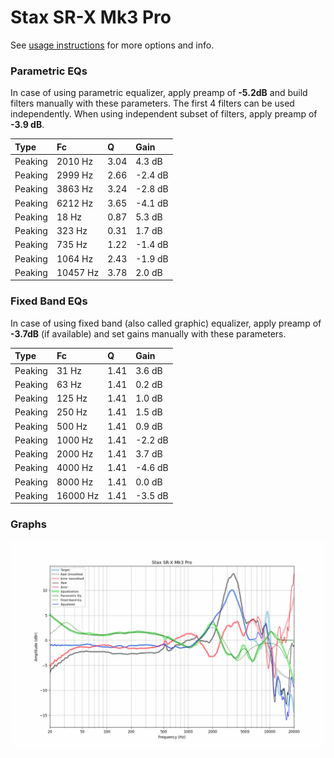 # Stax SR-X Mk3 Pro
See [usage instructions](https://github.com/jaakkopasanen/AutoEq#usage) for more options and info.

### Parametric EQs
In case of using parametric equalizer, apply preamp of **-5.2dB** and build filters manually
with these parameters. The first 4 filters can be used independently.
When using independent subset of filters, apply preamp of **-3.9 dB**.

| Type    | Fc       |    Q | Gain    |
|:--------|:---------|:-----|:--------|
| Peaking | 2010 Hz  | 3.04 | 4.3 dB  |
| Peaking | 2999 Hz  | 2.66 | -2.4 dB |
| Peaking | 3863 Hz  | 3.24 | -2.8 dB |
| Peaking | 6212 Hz  | 3.65 | -4.1 dB |
| Peaking | 18 Hz    | 0.87 | 5.3 dB  |
| Peaking | 323 Hz   | 0.31 | 1.7 dB  |
| Peaking | 735 Hz   | 1.22 | -1.4 dB |
| Peaking | 1064 Hz  | 2.43 | -1.9 dB |
| Peaking | 10457 Hz | 3.78 | 2.0 dB  |

### Fixed Band EQs
In case of using fixed band (also called graphic) equalizer, apply preamp of **-3.7dB**
(if available) and set gains manually with these parameters.

| Type    | Fc       |    Q | Gain    |
|:--------|:---------|:-----|:--------|
| Peaking | 31 Hz    | 1.41 | 3.6 dB  |
| Peaking | 63 Hz    | 1.41 | 0.2 dB  |
| Peaking | 125 Hz   | 1.41 | 1.0 dB  |
| Peaking | 250 Hz   | 1.41 | 1.5 dB  |
| Peaking | 500 Hz   | 1.41 | 0.9 dB  |
| Peaking | 1000 Hz  | 1.41 | -2.2 dB |
| Peaking | 2000 Hz  | 1.41 | 3.7 dB  |
| Peaking | 4000 Hz  | 1.41 | -4.6 dB |
| Peaking | 8000 Hz  | 1.41 | 0.0 dB  |
| Peaking | 16000 Hz | 1.41 | -3.5 dB |

### Graphs
![](./Stax%20SR-X%20Mk3%20Pro.png)